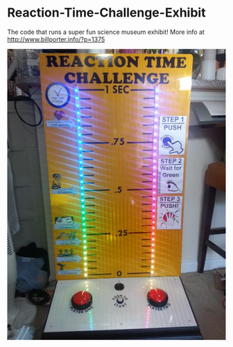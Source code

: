 Reaction-Time-Challenge-Exhibit
===============================

The code that runs a super fun science museum exhibit! More info at http://www.billporter.info/?p=1375

![Alt text](/photo.JPG "Optional title")
